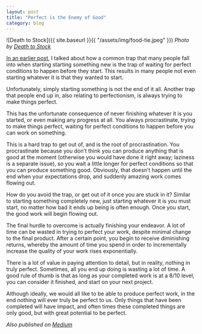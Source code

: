 ```yaml
---
layout: post
title: "Perfect is the Enemy of Good"
category: blog
---
```


![Death to Stock]({{ site.baseurl }}{{ "/assets/img/food-tie.jpeg" }})
*Photo by [Death to Stock](https://deathtothestockphoto.com/)*

[In an earlier post](https://medium.com/@LeNPaul/avoiding-the-perfection-trap-64de769aa602), I talked about how a common trap that many people fall into when starting starting something new is the trap of waiting for perfect conditions to happen before they start. This results in many people not even starting whatever it is that they wanted to start.

Unfortunately, simply starting something is not the end of it all. Another trap that people end up in, also relating to perfectionism, is always trying to make things perfect.

This has the unfortunate consequence of never finishing whatever it is you started, or even making any progress at all. You always procrastinate, trying to make things perfect, waiting for perfect conditions to happen before you can work on something.

This is a hard trap to get out of, and is the root of procrastination. You procrastinate because you don’t think you can produce anything that is good at the moment (otherwise you would have done it right away; laziness is a separate issue), so you wait a little longer for perfect conditions so that you can produce something good. Obviously, that doesn’t happen until the end when your expectations drop, and suddenly amazing work comes flowing out.

How do you avoid the trap, or get out of it once you are stuck in it? Similar to starting something completely new, just starting whatever it is you must start, no matter how bad it ends up being is often enough. Once you start, the good work will begin flowing out.

The final hurdle to overcome is actually finishing your endeavor. A lot of time can be wasted in trying to perfect your work, despite minimal change to the final product. After a certain point, you begin to receive diminishing returns, whereby the amount of time you spend in order to incrementally increase the quality of your work rises exponentially.

There is a lot of value in paying attention to detail, but in reality, nothing in truly perfect. Sometimes, all you end up doing is wasting a lot of time. A good rule of thumb is that as long as your completed work is at a 8/10 level, you can consider it finished, and start on your next project.

Although ideally, we would all like to be able to produce perfect work, in the end nothing will ever truly be perfect to us. Only things that have been completed will have impact, and often times these completed things are only good, but with great potential to be perfect.

*Also published on [Medium](https://medium.com/@LeNPaul/perfect-is-the-enemy-of-good-2191fa1cdb85)*
